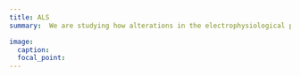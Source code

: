 ```yaml
---
title: ALS
summary:  We are studying how alterations in the electrophysiological properties of spinal motoneurons in particular, and spinal networks in general, could lead to motoneuron degeneration

image:
  caption: 
  focal_point: 
---
```



